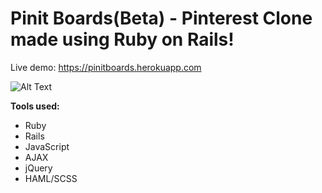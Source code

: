 
# Pinit Boards(Beta) - Pinterest Clone made using Ruby on Rails!

Live demo: https://pinitboards.herokuapp.com

![Alt Text]()


<b>Tools used:</b>
<ul>
<li>Ruby</li>
<li>Rails</li>
<li>JavaScript</li>
<li>AJAX</li>
<li>jQuery</li>
<li>HAML/SCSS</li>

</ul>

